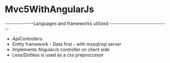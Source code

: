 # Mvc5WithAngularJs


--------------Languages and frameworks  utilized -----------------------------
* ApiControllers
* Entity framework - Data first - with mssql/sql server
* Implements AngularJs controller on client side
*  Less/Dotless is used as a css preproccesor
